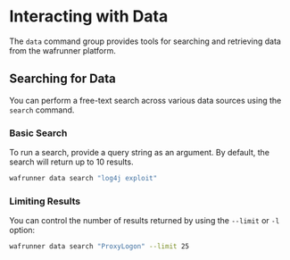# Interacting with Data

The `data` command group provides tools for searching and retrieving data from the wafrunner platform.

## Searching for Data

You can perform a free-text search across various data sources using the `search` command.

### Basic Search

To run a search, provide a query string as an argument. By default, the search will return up to 10 results.

```sh
wafrunner data search "log4j exploit"
```

### Limiting Results

You can control the number of results returned by using the `--limit` or `-l` option:

```sh
wafrunner data search "ProxyLogon" --limit 25
```